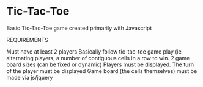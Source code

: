 # Tic-Tac-Toe
Basic Tic-Tac-Toe game created primarily with Javascript

REQUIREMENTS

Must have at least 2 players
Basically follow tic-tac-toe game play (ie alternating players, a number of contiguous cells in a row to win.
2 game board sizes (can be fixed or dynamic)
Players must be displayed. The turn of the player must be displayed
Game board (the cells themselves) must be made via js/jquery
